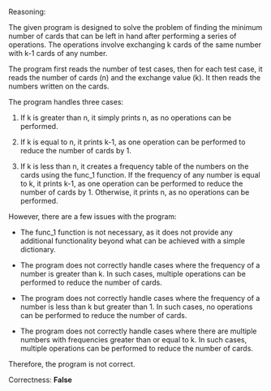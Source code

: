 Reasoning:

The given program is designed to solve the problem of finding the minimum number of cards that can be left in hand after performing a series of operations. The operations involve exchanging k cards of the same number with k-1 cards of any number.

The program first reads the number of test cases, then for each test case, it reads the number of cards (n) and the exchange value (k). It then reads the numbers written on the cards.

The program handles three cases:

1. If k is greater than n, it simply prints n, as no operations can be performed.

2. If k is equal to n, it prints k-1, as one operation can be performed to reduce the number of cards by 1.

3. If k is less than n, it creates a frequency table of the numbers on the cards using the func_1 function. If the frequency of any number is equal to k, it prints k-1, as one operation can be performed to reduce the number of cards by 1. Otherwise, it prints n, as no operations can be performed.

However, there are a few issues with the program:

- The func_1 function is not necessary, as it does not provide any additional functionality beyond what can be achieved with a simple dictionary.

- The program does not correctly handle cases where the frequency of a number is greater than k. In such cases, multiple operations can be performed to reduce the number of cards.

- The program does not correctly handle cases where the frequency of a number is less than k but greater than 1. In such cases, no operations can be performed to reduce the number of cards.

- The program does not correctly handle cases where there are multiple numbers with frequencies greater than or equal to k. In such cases, multiple operations can be performed to reduce the number of cards.

Therefore, the program is not correct.

Correctness: **False**